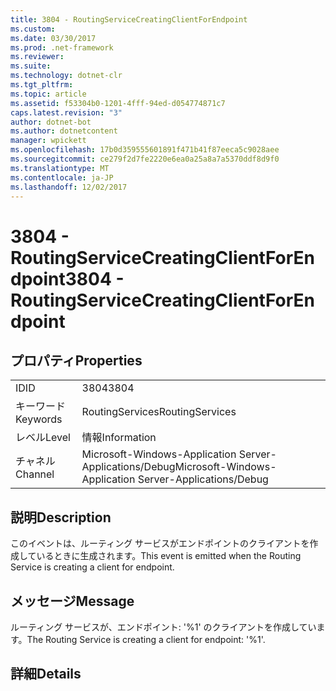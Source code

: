 ```yaml
---
title: 3804 - RoutingServiceCreatingClientForEndpoint
ms.custom: 
ms.date: 03/30/2017
ms.prod: .net-framework
ms.reviewer: 
ms.suite: 
ms.technology: dotnet-clr
ms.tgt_pltfrm: 
ms.topic: article
ms.assetid: f53304b0-1201-4fff-94ed-d054774871c7
caps.latest.revision: "3"
author: dotnet-bot
ms.author: dotnetcontent
manager: wpickett
ms.openlocfilehash: 17b0d359555601891f471b41f87eeca5c9028aee
ms.sourcegitcommit: ce279f2d7fe2220e6ea0a25a8a7a5370ddf8d9f0
ms.translationtype: MT
ms.contentlocale: ja-JP
ms.lasthandoff: 12/02/2017
---
```

# <a name="3804---routingservicecreatingclientforendpoint"></a><span data-ttu-id="bc1b7-102">3804 - RoutingServiceCreatingClientForEndpoint</span><span class="sxs-lookup"><span data-stu-id="bc1b7-102">3804 - RoutingServiceCreatingClientForEndpoint</span></span>
## <a name="properties"></a><span data-ttu-id="bc1b7-103">プロパティ</span><span class="sxs-lookup"><span data-stu-id="bc1b7-103">Properties</span></span>  
  
|||  
|-|-|  
|<span data-ttu-id="bc1b7-104">ID</span><span class="sxs-lookup"><span data-stu-id="bc1b7-104">ID</span></span>|<span data-ttu-id="bc1b7-105">3804</span><span class="sxs-lookup"><span data-stu-id="bc1b7-105">3804</span></span>|  
|<span data-ttu-id="bc1b7-106">キーワード</span><span class="sxs-lookup"><span data-stu-id="bc1b7-106">Keywords</span></span>|<span data-ttu-id="bc1b7-107">RoutingServices</span><span class="sxs-lookup"><span data-stu-id="bc1b7-107">RoutingServices</span></span>|  
|<span data-ttu-id="bc1b7-108">レベル</span><span class="sxs-lookup"><span data-stu-id="bc1b7-108">Level</span></span>|<span data-ttu-id="bc1b7-109">情報</span><span class="sxs-lookup"><span data-stu-id="bc1b7-109">Information</span></span>|  
|<span data-ttu-id="bc1b7-110">チャネル</span><span class="sxs-lookup"><span data-stu-id="bc1b7-110">Channel</span></span>|<span data-ttu-id="bc1b7-111">Microsoft-Windows-Application Server-Applications/Debug</span><span class="sxs-lookup"><span data-stu-id="bc1b7-111">Microsoft-Windows-Application Server-Applications/Debug</span></span>|  
  
## <a name="description"></a><span data-ttu-id="bc1b7-112">説明</span><span class="sxs-lookup"><span data-stu-id="bc1b7-112">Description</span></span>  
 <span data-ttu-id="bc1b7-113">このイベントは、ルーティング サービスがエンドポイントのクライアントを作成しているときに生成されます。</span><span class="sxs-lookup"><span data-stu-id="bc1b7-113">This event is emitted when the Routing Service is creating a client for endpoint.</span></span>  
  
## <a name="message"></a><span data-ttu-id="bc1b7-114">メッセージ</span><span class="sxs-lookup"><span data-stu-id="bc1b7-114">Message</span></span>  
 <span data-ttu-id="bc1b7-115">ルーティング サービスが、エンドポイント: '%1' のクライアントを作成しています。</span><span class="sxs-lookup"><span data-stu-id="bc1b7-115">The Routing Service is creating a client for endpoint: '%1'.</span></span>  
  
## <a name="details"></a><span data-ttu-id="bc1b7-116">詳細</span><span class="sxs-lookup"><span data-stu-id="bc1b7-116">Details</span></span>
